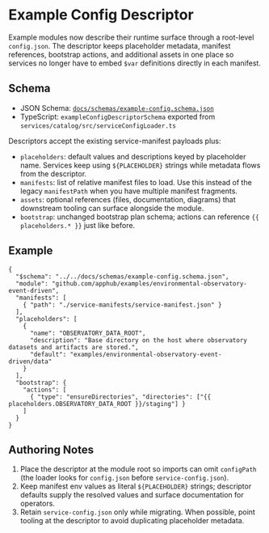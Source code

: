 # Example Config Descriptor

Example modules now describe their runtime surface through a root-level `config.json`. The descriptor keeps placeholder metadata, manifest references, bootstrap actions, and additional assets in one place so services no longer have to embed `$var` definitions directly in each manifest.

## Schema
- JSON Schema: [`docs/schemas/example-config.schema.json`](schemas/example-config.schema.json)
- TypeScript: `exampleConfigDescriptorSchema` exported from `services/catalog/src/serviceConfigLoader.ts`

Descriptors accept the existing service-manifest payloads plus:
- `placeholders`: default values and descriptions keyed by placeholder name. Services keep using `${PLACEHOLDER}` strings while metadata flows from the descriptor.
- `manifests`: list of relative manifest files to load. Use this instead of the legacy `manifestPath` when you have multiple manifest fragments.
- `assets`: optional references (files, documentation, diagrams) that downstream tooling can surface alongside the module.
- `bootstrap`: unchanged bootstrap plan schema; actions can reference `{{ placeholders.* }}` just like before.

## Example
```jsonc
{
  "$schema": "../../docs/schemas/example-config.schema.json",
  "module": "github.com/apphub/examples/environmental-observatory-event-driven",
  "manifests": [
    { "path": "./service-manifests/service-manifest.json" }
  ],
  "placeholders": [
    {
      "name": "OBSERVATORY_DATA_ROOT",
      "description": "Base directory on the host where observatory datasets and artifacts are stored.",
      "default": "examples/environmental-observatory-event-driven/data"
    }
  ],
  "bootstrap": {
    "actions": [
      { "type": "ensureDirectories", "directories": ["{{ placeholders.OBSERVATORY_DATA_ROOT }}/staging"] }
    ]
  }
}
```

## Authoring Notes
1. Place the descriptor at the module root so imports can omit `configPath` (the loader looks for `config.json` before `service-config.json`).
2. Keep manifest env values as literal `${PLACEHOLDER}` strings; descriptor defaults supply the resolved values and surface documentation for operators.
3. Retain `service-config.json` only while migrating. When possible, point tooling at the descriptor to avoid duplicating placeholder metadata.
